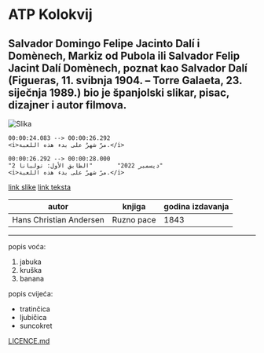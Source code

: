 # ATP Kolokvij

## Salvador Domingo Felipe Jacinto Dalí i Domènech, Markiz od Pubola ili Salvador Felip Jacint Dalí Domènech, poznat kao Salvador Dalí (Figueras, 11. svibnja 1904. – Torre Galaeta, 23. siječnja 1989.) bio je španjolski slikar, pisac, dizajner i autor filmova.
![Slika](https://images.pexels.com/photos/30355497/pexels-photo-30355497/free-photo-of-life-buoy-on-boat-in-nice-harbor-france.jpeg?auto=compress&cs=tinysrgb&w=1260&h=750&dpr=1)

```
00:00:24.083 --> 00:00:26.292
<i>مرّ شهرٌ على بدء هذه اللعبة.</i>

00:00:26.292 --> 00:00:28.000
"2 ديسمبر 2022"       "الطابق الأول: تولبانا"
<i>مرّ شهرٌ على بدء هذه اللعبة.</i>
```
[link slike](https://www.pexels.com/photo/life-buoy-on-boat-in-nice-harbor-france-30355497/)
[link teksta](https://hr.wikipedia.org/wiki/Glavna_stranica)

|autor| knjiga| godina izdavanja|
------|--------|----------------|
|Hans Christian Andersen| Ruzno pace| 1843|
-------------------------------------------

popis voća:
1. jabuka
2. kruška
3. banana 

popis cvijeća:
- tratinčica
- ljubičica
- suncokret

[LICENCE.md](https://github.com/ana1312ana/atp-kolokvij/blob/main/LICENSE.md)

